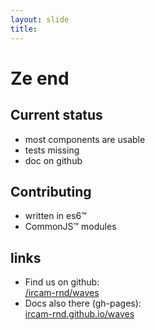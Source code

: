 ```yaml
---
layout: slide
title: 
---
```


# Ze end

## Current status

* most components are usable
* tests missing
* doc on github 


## Contributing

* written in es6™
* CommonJS™ modules


## links

* Find us on github:  
[/ircam-rnd/waves](https://github.com/ircam-rnd/waves)
* Docs also there (gh-pages):  
[ircam-rnd.github.io/waves](https://ircam-rnd.github.io/waves/)

<aside class="notes" markdown="1">
</aside>